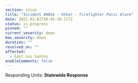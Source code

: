 ```yaml
---
section: issue
title: "Incident #0064 - Other - Firefighter Panic Alarm"
date: 2021-02-01T20:45:38.117Z
status: in_progress
pinned: ""
current_severity: down
max_severity: down
duration: ""
resolved_on: ""
affected:
  - East Los Santos
enableComments: false
---
```

Responding Units: **Statewide Response**